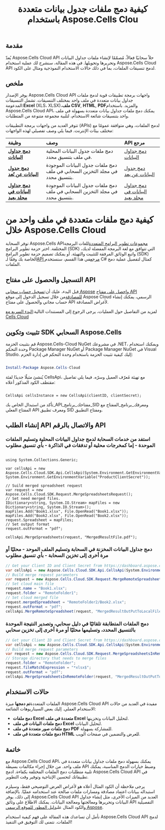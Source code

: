 ﻿---
title: كيفية دمج ملفات جدول بيانات متعددة باستخدام Aspose.Cells Clou
linktitle: كيفية دمج ملفات جداول البيانات المتعددة
type: docs
url: /ar/how-to-merge-multiple-files
description: كيفية دمج ملفات جداول البيانات المتعددة مع Aspose.Cells Cloud
weight: 10
kwords: Excel، Office السحابة، REST API، جدول بيانات، PDF، CSV، Json، Markdown، كيفية دمج ملفات متعددة من خلال Aspose.Cells السحابة
---
## مقدمة

يُعدّ Aspose.Cells Cloud API حلاً سحابيًا فعالاً، مُصمّمًا لإنشاء ملفات جداول البيانات وتحريرها وتحويلها. في هذه المقالة، سنشرح لك عملية استخدام Aspose.Cells Cloud API لدمج تنسيقات الملفات، بما في ذلك حالات الاستخدام النموذجية ومثال على الكود.

## ملخص

 يوفر الإصدار Aspose.Cells Cloud API واجهات برمجة تطبيقات قوية لدمج ملفات جداول بيانات متعددة في ملف واحد بمختلف التنسيقات. تشمل التنسيقات المدعومة:**Excel** (XLS، XLSX)،**ملف CSV**, **HTML**, **PDF**والمزيد. باستخدام Aspose.Cells Cloud API، يمكنك دمج ملفات جداول بيانات متعددة بسهولة في ملف واحد بتنسيقات شائعة الاستخدام، لتلبية مجموعة متنوعة من المتطلبات.

تتوفر العديد من واجهات برمجة التطبيقات (APIs) لدمج الملفات، وهي متوافقة عمومًا مع مختلف بيئات الإنترنت. فيما يلي وصف تفصيلي لهذه الواجهات:

| وظيفة| وصف| API مرجع|
|:------------------------- |:------------------------- |:------------------------- |
|**[دمج جداول البيانات](https://docs.aspose.cloud/cells/merge-spreadsheets/)** | دمج ملفات جدول البيانات المحلية في ملف بتنسيق محدد.|[دمج جداول البيانات](https://reference.aspose.cloud/cells/?urls.primaryName=API+v4#/DataProcessing/MergeSpreadsheets) |
|**[دمج جدول البيانات عن بُعد](https://docs.aspose.cloud/cells/merge-remote-spreadsheet/)** | دمج ملفات جدول البيانات الموجودة في مجلد التخزين السحابي في ملف بتنسيق محدد.|[دمج جدول البيانات عن بعد](https://reference.aspose.cloud/cells/?urls.primaryName=API+v4#/DataProcessing/MergeRemoteSpreadsheet) |
|**[دمج جداول البيانات في مجلد بعيد](https://docs.aspose.cloud/cells/merge-spreadsheets-in-remote-folder/)** | دمج ملفات جدول البيانات الموجودة في مجلد التخزين السحابي في ملف بتنسيق محدد.|[دمج جداول البيانات في مجلد بعيد](https://reference.aspose.cloud/cells/?urls.primaryName=API+v4#/DataProcessing/MergeSpreadsheetsInRemoteFolder) |

# كيفية دمج ملفات متعددة في ملف واحد من خلال Aspose.Cells Cloud

 توفر السحابة Aspose.Cells API[مجموعات تطوير البرامج المتعددة](https://github.com/aspose-cells-cloud)للغات البرمجة المختلفة. اختر حزمة تطوير البرامج (SDK) التي تتوافق مع لغة البرمجة المفضلة لديك، واتبع الوثائق المرفقة للتثبيت والتهيئة. أو يمكنك تصميم حزمة تطوير البرامج (SDK) الخاصة بك وفقًا لـ[API مرجع](https://reference.aspose.cloud/cells/)في هذا القسم، سنستخدم C# كمثال لتفصيل عملية دمج الملفات.

## التسجيل والحصول على مفتاح API

 قبل البدء، عليك أن:[تسجيل حساب سحابي Aspose](https://id.containerize.com/signup) و[احصل على مفتاح API للمصادقة](https://dashboard.aspose.cloud/applications)من خلال تسجيل الدخول إلى موقع Aspose Cloud الرسمي، يمكنك إنشاء حساب مجاني والحصول على مفتاح API لأغراض المصادقة.

 لمزيد من التفاصيل حول العمليات، يرجى الرجوع إلى المستندات التالية:[البدء السريع مع Cells Cloud](https://docs.aspose.cloud/cells/quickstart/)

## تثبيت وتكوين SDK السحابي Aspose.Cells

قم بتثبيت الحزمة Aspose.Cells-Cloud NuGet في مشروعك .NET، ويمكنك استخدام وحدة التحكم Package Manager NuGet أو Package Manager NuGet في Visual Studio.
إليك كيفية تثبيت الحزمة باستخدام وحدة التحكم في إدارة الحزم:

```Powershell

Install-Package Aspose.Cells-Cloud

```

يُنشئ مثيلًا جديدًا لفئة CellsApi، مع تهيئة مُعرّف العميل وسرّه. فيما يلي تفاصيل مقتطف الكود المذكور أعلاه:

```CSharp

CellsApi cellsInstance = new CellsApi(clientID, clientSecret);

```

تأكد من استبدال الخاص بك_API_مفتاحك_برنامج_SID ومعرفك_برنامج_المفتاح مع المفتاح الفعلي API ومعرف تطبيق SID ومفتاح التطبيق.

## إنشاء الطلب API والاتصال بالرقم API

### استفد من خدمات السحابة لدمج جداول البيانات المحلية وتسليم الملفات الموحدة - إما كمخرجات محلية أو تدفقات في الذاكرة - بأي تنسيق مطلوب

```CSharp

using System.Collections.Generic;

var cellsApi = new Aspose.Cells.Cloud.SDK.Api.CellsApi(System.Environment.GetEnvironmentVariable("ProductClientId"), System.Environment.GetEnvironmentVariable("ProductClientSecret"));

// Suild merged spreadsheet request
var request = new Aspose.Cells.Cloud.SDK.Request.MergeSpreadsheetsRequest();
// Set need merged files.
IDictionary<string, System.IO.Stream> mapFiles = new Dictionary<string, System.IO.Stream>();
mapFiles.Add("Book1.xlsx", File.OpenRead("Book1.xlsx"));
mapFiles.Add("Book2.xlsx", File.OpenRead("Book2.xlsx"));
request.Spreadsheet = mapFiles;
// Set output format
request.outFormat = "pdf";

cellsApi.MergeSpreadsheets(request, "MergedResultFile.pdf");

```

### دمج جداول البيانات المخزنة في السحابة وتسليم الملف الموحد - محليًا أو مرة أخرى إلى تخزين السحابة - بأي تنسيق مطلوب

```C#
// Get your Client ID and Client Secret from https://dashboard.aspose.cloud (free registration is required).
var cellsApi = new Aspose.Cells.Cloud.SDK.Api.CellsApi(System.Environment.GetEnvironmentVariable("ProductClientId"), System.Environment.GetEnvironmentVariable("ProductClientSecret"));
// Build merge request parameters 
var request = new Aspose.Cells.Cloud.SDK.Request.MergeRemoteSpreadsheetRequest();
// Set cloud main file
request.name = "Book1.xlsx";
request.folder = "RemoteFolder1";
// Set cloud merged file
request.mergedSpreadsheet = "RemoteFolder2/Book2.xlsx";
request.outFormat = "pdf";
cellsApi.MergeRemoteSpreadsheet(request, "MergedResultOutPutToLocalFile.pdf");
```

### دمج الملفات المتطابقة تلقائيًا في دليل سحابي، وتصدير النتيجة الموحدة بالتنسيق المحدد، وتسليمها محليًا أو مرة أخرى إلى تخزين سحابي

```csharp
// Get your Client ID and Client Secret from https://dashboard.aspose.cloud (free registration is required).
var cellsApi = new Aspose.Cells.Cloud.SDK.Api.CellsApi(System.Environment.GetEnvironmentVariable("ProductClientId"), System.Environment.GetEnvironmentVariable("ProductClientSecret"));
// Build merge request parameters 
var request = new Aspose.Cells.Cloud.SDK.Request.MergeSpreadsheetsInRemoteFolderRequest();
// Storage directory that needs to merge files
request.folder = "RemoteFolder";
request.fileMatchExpression = "*xlsx$";
request.outFormat = "pdf";
cellsApi.MergeSpreadsheetsInRemoteFolder(request, "MergedResultOutPutToLocalFile.pdf");
```

## حالات الاستخدام

 الملفات المتعددة**تم دمجها** ميزة Aspose.Cells Cloud API مفيدة في العديد من حالات الاستخدام العملي. إليك بعض السيناريوهات الشائعة:

- **دمج ملفات Excel متعددة في ملف Excel** لتحليل البيانات وتخزينها.
- **دمج ملفات البيانات في ملف Excel** لتحليل البيانات.
- **دمج ملفات صور متعددة في ملف PDF** للمشاركة بسهولة.
- **دمج ملفات متعددة في ملف HTML** للعرض والتضمين في صفحات الويب.

## خاتمة

مع Aspose.Cells Cloud API، يمكنك بسهولة دمج ملفات جداول بيانات متعددة في ملف واحد. من خلال إجراء مكالمات بسيطة API وضبط خيارات الدمج المناسبة، يمكنك تلبية متطلبات دمج الملفات المختلفة بكفاءة. ادمج Aspose.Cells Cloud API في تطبيقاتك لتحسين الإنتاجية وتوفير وقت التطوير.

 يرجى ملاحظة أن الكود المثال أعلاه هو لأغراض العرض التوضيحي فقط، وسيلزم استبداله ببيانات اعتماد مصادقة ومسارات ملفات صالحة عند استخدامه عمليًا. بالإضافة إلى ذلك، يوفر Aspose.Cells Cloud API العديد من الميزات الأخرى، مثل إنشاء جداول البيانات وتحريرها ومعالجتها ومعالجة البيانات. يمكنك الاطلاع على وثائق API التفصيلية والكود المثال على[دليل المطور للموقع الرسمي Aspose](/developer-guide/).

نأمل أن تساعدك هذه المقالة على فهم كيفية استخدام Aspose.Cells Cloud API لدمج الملفات. نتمنى لك التوفيق في التنفيذ!
